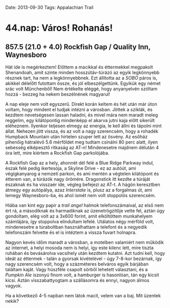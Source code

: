 Date: 2013-09-30
Tags: Appalachian Trail

# 44.nap: Város! Rohanás!

## 857.5 (21.0 + 4.0) Rockfish Gap / Quality Inn, Waynesboro

Hát ide is megérkeztem! Előttem a macikkal és éttermekkel megpakolt Shenandoah, amit szinte minden hosszútáv-túrázó az egyik legkönnyebb résznek tart, ha nem a legkönnyebbnek. Ezt állította az a *SOBO* páros is, akikkel délelőtt futottam össze, és jól elbeszélgettünk. Egyikük egy német srác volt Münchenből! Nem értékelte eléggé, hogy anyanyelvén szóltam hozzá - bezzeg ha nekem beszélnének magyarul!

A nap eleje nem volt egyszerű. Direkt korán keltem és hét után már úton voltam, hogy mindent el tudjak intézni a városban. Jöttek a sziklák, és kezdtem nevetségesen lassan haladni, és mivel mára nem maradt meleg reggelim, egy kilátópontig mindenképp el akarva jutni kaja előtt sikerült eléheznem. Ilyenkor teljesen elmegy az energia, le kell állni és tápolni mint állat. Nehezen jött vissza, és az volt a nagy szerencsém, hogy a rohadék Humpback Mountain után hirtelen szuper lett az ösvény. Az esőház pihenőig hátralévő 5.6 mérföldet meg tudtam csinálni 80 perc alatt, ilyen sebesség elképesztő ritkaság az AT-n! Mindenesetre majdnem délután 4 óra lett, mire kiértem a Rockfish Gap parkolójába.

A Rockfish Gap az a hely, ahonnét dél felé a Blue Ridge Parkway indul, észak felé pedig ikertesója, a Skyline Drive - ez az autóút, ami végigkanyarog a nemzeti parkon, és ami mentén a végtelen kilátópont és étterem van, a túrázók nagy örömére. Dragonstick itt kezdte a túráját északnak és ha visszaér ide, végleg befejezi az AT-t. A hágón keresztben átmegy egy autópálya, azaz *Interstate* is, plusz az a forgalmas út, ami lemegy Waynesboro-ba, és ahol ismét nem volt stoppolós szerencsém.

Hiába van kint egy papír a *trail angel* halmok telefonszámaival, az első nem ért rá, a másodiknak és harmadiknak az üzenetrögzítője vette fel, aztán úgy gondoltam, elég volt az a 3x600 forint, amit elköltöttem munkahelyem számlájára, így stoppolva elindultam lefelé. Utálatos négy mérföld volt, mindenesetre a túraboltban használhattam a telefont és a negyedik telefonszám felvette és el is intéztem a vissza fuvart holnapra.

Nagyon kevés időm maradt a városban, a motelben valamiért nem működik az internet, a helyi mosoda nem is helyi, így este kilenc lett, mire tiszta ruhában és bevásárolva vacsihely után kezdtem kutatni. Azt tudni kell, hogy ideát az éttermek - talán a gyorsak kivételével - úgy 7-8-kor bezárnak, így nagy szerencsém volt, hogy a százméteres belváros egyik bárjában találtam kaját. Vagy húszféle csapolt sörből lehetett választani, és a *Pumpkin Ale* iszonyú finom volt, a hamburger is hasonlóan, tán egy kicsit kicsi. Aztán visszabattyogtam a szállásomra és ennyi, nagyon álmos vagyok.

Ha a következő 4-5 napban nem látok macit, velem van a baj. Mit üzentek nekik?